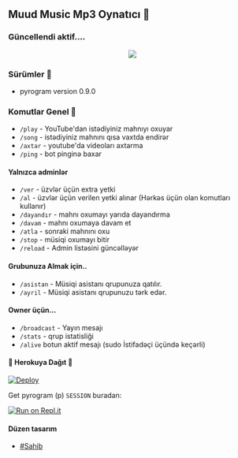 
<h2 align="centre">Muud Music Mp3 Oynatıcı 🎵</h2>

### Güncellendi aktif.... 
<p align="center">
  <img src="https://te.legra.ph/file/e184200a18fd3fcd015a2.jpg">
</p> 

<h3>Sürümler 🧸</h3>

- pyrogram version 0.9.0 



### Komutlar Genel 🍭
- `/play` - YouTube'dan istədiyiniz mahnıyı oxuyar
- `/song` - istədiyiniz mahnını qısa vaxtda endirər 
- `/axtar` - youtube'da videoları axtarma
- `/ping`  - bot pinginə baxar
#### Yalnızca adminlər
- `/ver` - üzvlər üçün extra yetki
- `/al` - üzvlər üçün verilen yetki alınar (Hərkəs üçün olan komutları kullanır) 
- `/dayandır` - mahnı oxumayı yarıda dayandırma
- `/davam` - mahnı oxumaya davam et 
- `/atla` - sonraki mahnını oxu
- `/stop` - müsiqi oxumayı bitir
- `/reload` - Admin listəsini güncəlləyər

#### Grubunuza Almak için.. 
- `/asistan` - Müsiqi asistanı  qrupunuza qatılır. 
- `/ayril` - Müsiqi asistanı qrupunuzu tərk edər. 

#### Owner üçün...
- `/broadcast` - Yayın mesajı
- `/stats` - qrup istatisliği
- `/alive` botun aktif mesajı (sudo İstifadəçi üçündə keçərli)
<h4>🔺 Herokuya Dağıt 🔻</h4>

[![Deploy](https://www.herokucdn.com/deploy/button.svg)](https://heroku.com/deploy?template=https://github.com/XTQ085/repohaneisleyenmusic)

Get pyrogram (p)  `SESSION` buradan:

[![Run on Repl.it](https://repl.it/badge/github/Makoto-XD/Session-Generator)](https://replit.com/@Makoto-XD/Session-Generator)

#### Düzen tasarım
- [#Sahib](https://t.me/TurkNaxcivanski)
